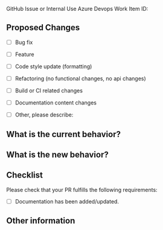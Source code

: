 GitHub Issue or Internal Use Azure Devops Work Item ID: 
<!-- Relevant GitHub issue or Azure Devops Work Item ID
 -->

## Proposed Changes
<!-- Please check one or more that apply to this PR. -->

 - [ ] Bug fix
 - [ ] Feature
 - [ ] Code style update (formatting)
 - [ ] Refactoring (no functional changes, no api changes)
 - [ ] Build or CI related changes
 - [ ] Documentation content changes
 - [ ] Other, please describe:


## What is the current behavior?
<!-- Please describe the current behavior that you are modifying,
     or link to a relevant issue. -->


## What is the new behavior?
<!-- Please describe the new behavior after your modifications. -->


## Checklist

Please check that your PR fulfills the following requirements:

- [ ] Documentation has been added/updated.

## Other information
<!-- Please provide any additional information if necessary -->

